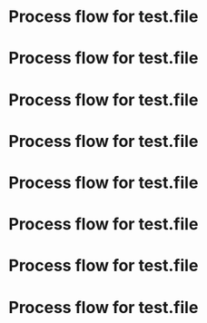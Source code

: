 # Process flow for test.file 

# Process flow for test.file 

# Process flow for test.file 

# Process flow for test.file 

# Process flow for test.file 

# Process flow for test.file 

# Process flow for test.file 

# Process flow for test.file 

